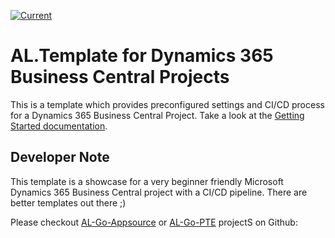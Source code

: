 [![Current](https://github.com/juliandittmann/AL.Template/actions/workflows/current.yml/badge.svg)](https://github.com/juliandittmann/AL.Template/actions/workflows/current.yml)

# AL.Template for Dynamics 365 Business Central Projects

This is a template which provides preconfigured settings and CI/CD process for a Dynamics 365 Business Central Project. Take a look at the [Getting Started documentation](https://github.com/juliandittmann/AL.BingMapsSDK/blob/master/Docs/Getting%20Started.md).

## Developer Note

This template is a showcase for a very beginner friendly Microsoft Dynamics 365 Business Central project with a CI/CD pipeline.
There are better templates out there ;) 

Please checkout [AL-Go-Appsource](https://github.com/microsoft/AL-Go-AppSource) or [AL-Go-PTE](https://github.com/microsoft/AL-Go-PTE)
projectS on Github:


